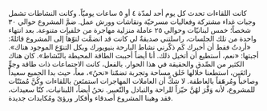 كانت اللقاءات تحدث كل يوم أحد لمدّة ٤ أو ٥ ساعات يوميّاً. وكانت النشاطات تشمل وجبات غداء مشتركة وفعاليات مسرحيّة ونقاشات وورش عمل. ضمَّ المشروع حوالي ٣٠ شخصاً؛ خمس لبنانيّات وحوالي ٢٥ عاملة منزلية مهاجرة من خلفياٍت متنوعة. بعد انتهاء واحدة من تلك الجلسات، راسلتني صديقةٌ لي كانت قد انضمَّت لتوّها إلى المشروع قائلةً: «أردتُ فقط أن أخبرك كَم ذكّرني نشاط البارحة بنيويورك وبكل التنوّع الموجود هناك». أجبتها: «نعم، أستطيع أن أتخيل ذلك. أنا أيضاً أحببت الطاقة المحيطة بالنّشاط». كان هناك الكثير من الصِّدق والحقيقة في هذا الحوار. بالفعل، كانت الاجتماعات ذات طاقة وجوٍّ رائعَين، استطعنا خلالها خَلق مساحة وتجربة تضمّنا «نحنُ»، معاً، حيث بدا الجميع سعيداً وصاخباً ومُرهَفاً بالعاطفة. لا شكَّ أن العاملات المهاجرات استمتَعنَ باللقاءات وكُنَّ مُمتَنّات للمشروع، لأنه وَفَّرَ لهُنَّ حيّزاً للراحة والتبادل والتّعبير. نحنُ أيضاً، اللبنانيات، كنّا سعيدات، فقد وهبنا المشروع أصدقاء وأفكار ورؤىً ومُكابدات جديدة.
